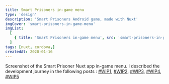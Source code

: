 ```yaml
---
title: Smart Prisoners in-game menu
type: 'design'
description: 'Smart Prisoners Android game, made with Nuxt'
imgCover: 'smart-prisoners-in-game-menu'
imgList:
  [
    { title: 'Smart Prisoners in-game menu', src: 'smart-prisoners-in-game-menu_1' },
  ]
tags: [nuxt, cordova,]
createdAt: 2020-01-16
---
```


Screenshot of the Smart Prisoner Nuxt app in-game menu. I described the development journey in the following posts : [#WIP1](/posts/nuxt-js-puzzle-game-development-wip1), [#WIP2](/posts/nuxt-js-puzzle-game-development-wip2), [#WIP3](/posts/nuxt-js-puzzle-game-development-wip3), [#WIP4](/posts/nuxt-js-puzzle-game-development-wip4), [#WIP5](/posts/nuxt-js-puzzle-game-development-wip5)